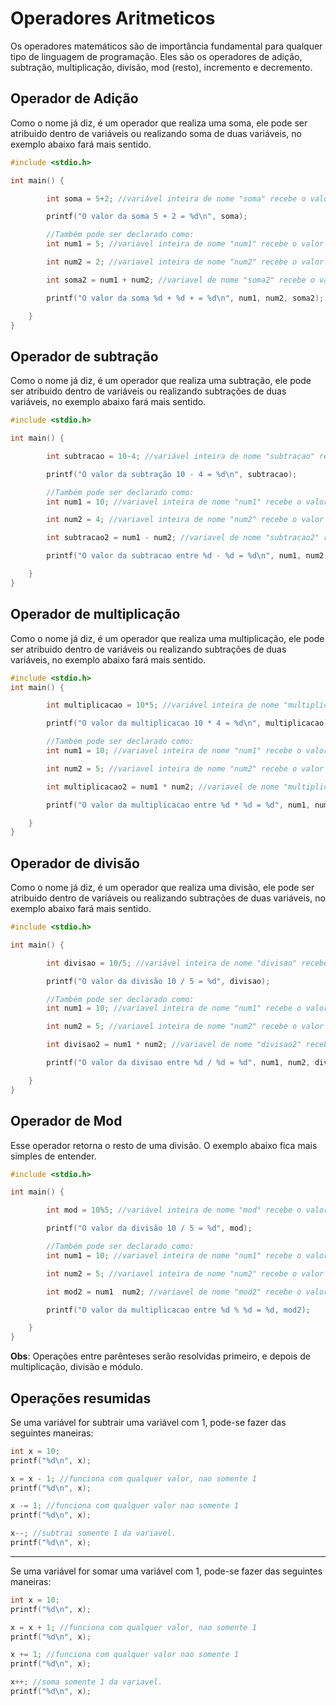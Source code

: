 <h1>Operadores Aritmeticos</h1>
Os operadores matemáticos são de importância fundamental para qualquer tipo de linguagem de programação. Eles são os operadores de adição, subtração, multiplicação, divisão, mod (resto), incremento e decremento.


<h2> Operador de Adição </h2>
Como o nome já diz, é um operador que realiza uma soma, ele pode ser atribuido dentro de variáveis ou realizando soma de duas variáveis, no exemplo abaixo fará mais sentido.

```c
#include <stdio.h> 

int main() {

        int soma = 5+2; //variável inteira de nome "soma" recebe o valor da soma entre 5 e 2;

        printf("O valor da soma 5 + 2 = %d\n", soma);

        //Também pode ser declarado como:
        int num1 = 5; //variavel inteira de nome "num1" recebe o valor de 5.

        int num2 = 2; //variavel inteira de nome "num2" recebe o valor de 2.

        int soma2 = num1 + num2; //variavel de nome "soma2" recebe o valor da soma entre as variaveis de nome "num1" e "num2"

        printf("O valor da soma %d + %d + = %d\n", num1, num2, soma2);

    }
}
```


<h2> Operador de subtração </h2>

Como o nome já diz, é um operador que realiza uma subtração, ele pode ser atribuido dentro de variáveis ou realizando subtrações de duas variáveis, no exemplo abaixo fará mais sentido.

```c
#include <stdio.h> 

int main() {

        int subtracao = 10-4; //variável inteira de nome "subtracao" recebe o valor da subtracao entre 10 e 4;

        printf("O valor da subtração 10 - 4 = %d\n", subtracao);

        //Também pode ser declarado como:
        int num1 = 10; //variavel inteira de nome "num1" recebe o valor de 10.

        int num2 = 4; //variavel inteira de nome "num2" recebe o valor de 4.

        int subtracao2 = num1 - num2; //variavel de nome "subtracao2" recebe o valor da subtração entre as variaveis de nome "num1" e "num2"

        printf("O valor da subtracao entre %d - %d = %d\n", num1, num2, subtracao2);

    }
}
```

<h2> Operador de multiplicação </h2>

Como o nome já diz, é um operador que realiza uma multiplicação, ele pode ser atribuido dentro de variáveis ou realizando subtrações de duas variáveis, no exemplo abaixo fará mais sentido.

```c
#include <stdio.h>
int main() {

        int multiplicacao = 10*5; //variável inteira de nome "multiplicacao" recebe o valor da multiplicação entre 10 e 5;

        printf("O valor da multiplicacao 10 * 4 = %d\n", multiplicacao);

        //Também pode ser declarado como:
        int num1 = 10; //variavel inteira de nome "num1" recebe o valor de 10.

        int num2 = 5; //variavel inteira de nome "num2" recebe o valor de 5.

        int multiplicacao2 = num1 * num2; //variavel de nome "multiplicacao2" recebe o valor da multiplicacao entre as variaveis de nome "num1" e "num2"

        printf("O valor da multiplicacao entre %d * %d = %d", num1, num2, multiplicacao2);

    }
}
```

<h2> Operador de divisão </h2>

Como o nome já diz, é um operador que realiza uma divisão, ele pode ser atribuido dentro de variáveis ou realizando subtrações de duas variáveis, no exemplo abaixo fará mais sentido.

```c
#include <stdio.h>

int main() {

        int divisao = 10/5; //variável inteira de nome "divisao" recebe o valor da divisão entre 10 e 5;

        printf("O valor da divisão 10 / 5 = %d", divisao);

        //Também pode ser declarado como:
        int num1 = 10; //variavel inteira de nome "num1" recebe o valor de 10.

        int num2 = 5; //variavel inteira de nome "num2" recebe o valor de 5.

        int divisao2 = num1 * num2; //variavel de nome "divisao2" recebe o valor da divisao entre as variaveis de nome "num1" e "num2"

        printf("O valor da divisao entre %d / %d = %d", num1, num2, divisao2);

    }
}
```

<h2> Operador de Mod </h2>

Esse operador retorna o resto de uma divisão. O exemplo abaixo fica mais simples de entender.

```c
#include <stdio.h>

int main() {

        int mod = 10%5; //variável inteira de nome "mod" recebe o valor do resto da divisão entre 10 e 5;

        printf("O valor da divisão 10 / 5 = %d", mod);

        //Também pode ser declarado como:
        int num1 = 10; //variavel inteira de nome "num1" recebe o valor de 10.

        int num2 = 5; //variavel inteira de nome "num2" recebe o valor de 5.

        int mod2 = num1  num2; //variavel de nome "mod2" recebe o valor do resto da divisão entre as variaveis de nome "num1" e "num2"

        printf("O valor da multiplicacao entre %d % %d = %d, mod2);

    }
}
```

**Obs**: Operações entre parênteses serão resolvidas primeiro, e depois de multiplicação, divisão e módulo.


<h2>Operações resumidas</h2>

Se uma variável for subtrair uma variável com 1, pode-se fazer das seguintes maneiras:

```c
int x = 10;
printf("%d\n", x);

x = x - 1; //funciona com qualquer valor, nao somente 1
printf("%d\n", x);

x -= 1; //funciona com qualquer valor nao somente 1
printf("%d\n", x);

x--; //subtrai somente 1 da variavel.
printf("%d\n", x);
```
<hr>
Se uma variável for somar uma variável com 1, pode-se fazer das seguintes maneiras:

```c
int x = 10;
printf("%d\n", x);

x = x + 1; //funciona com qualquer valor, nao somente 1
printf("%d\n", x);

x += 1; //funciona com qualquer valor nao somente 1
printf("%d\n", x);

x++; //soma somente 1 da variavel.
printf("%d\n", x);
```